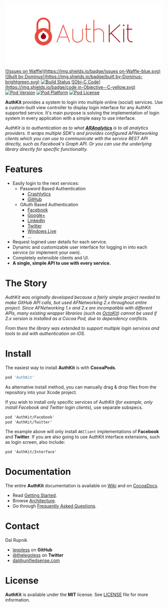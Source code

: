 [![AuthKit](https://raw.githubusercontent.com/Legoless/AuthKit/master/Resource/logo.png)](https://github.com/legoless/AuthKit)

[![Issues on Waffle](https://img.shields.io/badge/issues on-Waffle-blue.svg)](https://waffle.io/Legoless/AuthKit)
[![Built by Dominus](https://img.shields.io/badge/built by-Dominus-brightgreen.svg)](http://github.com/legoless/Dominus)
[![Build Status](https://travis-ci.org/Legoless/AuthKit.svg)](https://travis-ci.org/legoless/AuthKit)
[![Obj-C Code](https://img.shields.io/badge/code in-Objective--C-yellow.svg)](http://github.com/legoless/AuthKit)
[![Pod Version](http://img.shields.io/cocoapods/v/AuthKit.svg?style=flat)](http://cocoadocs.org/docsets/AuthKit/)
[![Pod Platform](http://img.shields.io/cocoapods/p/AuthKit.svg?style=flat)](http://cocoadocs.org/docsets/AuthKit/)
[![Pod License](http://img.shields.io/cocoapods/l/AuthKit.svg?style=flat)](http://opensource.org/licenses/MIT)

**AuthKit** provides a system to login into multiple online (social) services. Use a custom-built view controller to display login interface for any AuthKit supported service. It's main purpose is solving the implementation of login system in every application with a simple easy to use interface.

*AuthKit is to authentication as to what [**ARAnalytics**](https://github.com/orta/ARAnalytics) is to all analytics providers.  It wraps multiple SDK's and provides configured AFNetworking clients which you can use to communicate with the service REST API directly, such as Facebook's Graph API. Or you can use the underlying library directly for specific functionality.*

# Features

- Easily login to the next services:
  - Password Based Authentication 
    - [Crashlytics](http://www.crashlytics.com)
    - [GitHub](https://github.com)
  - OAuth Based Authentication
    - [Facebook](https://www.facebook.com)
    - [Google+](https://plus.google.com)
    - [LinkedIn](https://linkedin.com)
    - [Twitter](https://twitter.com)
    - [Windows Live](https://www.live.com)
    - ...
- Request logined user details for each service.
- Dynamic and customizable user interface for logging in into each service (or implement your own).
- Completely extensible clients and UI.
- **A single, simple API to use with every service.**

# The Story

*AuthKit was originally developed because a fairly simple project needed to make GitHub API calls, but used AFNetworking 2.x throughout entire project. Since AFNetworking 1.x and 2.x are incompatible with different APIs, many existing wrapper libraries (such as [OctoKit](https://github.com/octokit/octokit.objc)) cannot be used if 2.x version is installed as a Cocoa Pod, due to dependency conflicts.*

*From there the library was extended to support multiple login services and tools to aid with authentication on iOS.*

# Install

The easiest way to install **AuthKit** is with **CocoaPods**.

```ruby
pod 'AuthKit'
```

As alternative install method, you can manually drag & drop files from the repository into your Xcode project.

If you wish to install only specific services of AuthKit (*for example, only install Facebook and Twitter login clients*), use separate subspecs.

```
pod 'AuthKit/Facebook'
pod 'AuthKit/Twitter'
```

The example above will only install `AKClient` implementations of **Facebook** and **Twitter**. If you are also going to use AuthKit interface extensions, such as login screen, also include:

```
pod 'AuthKit/Interface'
```

# Documentation

The entire **AuthKit** documentation is available on [Wiki](https://github.com/Legoless/AuthKit/wiki) and on [CocoaDocs](http://cocoadocs.org/docsets/AuthKit/).

- Read [Getting Started](https://github.com/Legoless/AuthKit/wiki/Getting-Started).
- Browse [Architecture](https://github.com/Legoless/AuthKit/wiki/Architecture).
- Go through [Frequently Asked Questions](https://github.com/Legoless/AuthKit/wiki/FAQ).

Contact
======

Dal Rupnik

- [legoless](https://github.com/legoless) on **GitHub**
- [@thelegoless](https://twitter.com/thelegoless) on **Twitter**
- [dal@unifiedsense.com](mailto:dal@unifiedsense.com)

License
======

**AuthKit** is available under the **MIT** license. See [LICENSE](https://github.com/Legoless/AuthKit/blob/master/LICENSE) file for more information.
